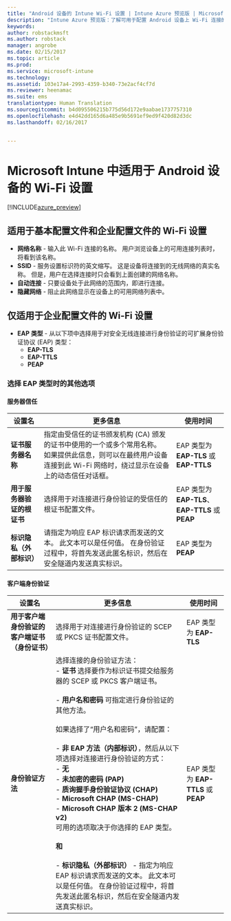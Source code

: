 ```yaml
---
title: "Android 设备的 Intune Wi-Fi 设置 | Intune Azure 预览版 | Microsoft Docs"
description: "Intune Azure 预览版：了解可用于配置 Android 设备上 Wi-Fi 连接的 Intune 设置。"
keywords: 
author: robstackmsft
ms.author: robstack
manager: angrobe
ms.date: 02/15/2017
ms.topic: article
ms.prod: 
ms.service: microsoft-intune
ms.technology: 
ms.assetid: 103e17a4-2993-4359-b340-73e2acf4cf7d
ms.reviewer: heenamac
ms.suite: ems
translationtype: Human Translation
ms.sourcegitcommit: b4d095506215b775d56d172e9aabae1737757310
ms.openlocfilehash: e4d42dd165d6a485e9b5691ef9ed9f420d82d3dc
ms.lasthandoff: 02/16/2017


---
```


# <a name="wi-fi-settings-for-android-devices-in-microsoft-intune"></a>Microsoft Intune 中适用于 Android 设备的 Wi-Fi 设置

[!INCLUDE[azure_preview](../includes/azure_preview.md)]

## <a name="wi-fi-settings-for-basic-and-enterprise-profiles"></a>适用于基本配置文件和企业配置文件的 Wi-Fi 设置

- **网络名称** - 输入此 Wi-Fi 连接的名称。 用户浏览设备上的可用连接列表时，将看到该名称。
- **SSID** - 服务设置标识符的英文缩写。 这是设备将连接到的无线网络的真实名称。 但是，用户在选择连接时只会看到上面创建的网络名称。
- **自动连接** - 只要设备处于此网络的范围内，即进行连接。
- **隐藏网络** - 阻止此网络显示在设备上的可用网络列表中。


## <a name="wi-fi-settings-for-enterprise-profiles-only"></a>仅适用于企业配置文件的 Wi-Fi 设置

- **EAP 类型** - 从以下项中选择用于对安全无线连接进行身份验证的可扩展身份验证协议 (EAP) 类型：
    - **EAP-TLS**
    - **EAP-TTLS**
    - **PEAP**

### <a name="further-options-when-you-choose-an-eap-type"></a>选择 EAP 类型时的其他选项

#### <a name="server-trust"></a>服务器信任



|设置名|更多信息|使用时间|
|-------------|---------------|-----------|
|**证书服务器名称**|指定由受信任的证书颁发机构 (CA) 颁发的证书中使用的一个或多个常用名称。 如果提供此信息，则可以在最终用户设备连接到此 Wi-Fi 网络时，绕过显示在设备上的动态信任对话框。|EAP 类型为 **EAP-TLS** 或 **EAP-TTLS**|
|**用于服务器验证的根证书**|选择用于对连接进行身份验证的受信任的根证书配置文件。 |EAP 类型为 **EAP-TLS**、**EAP-TTLS** 或 **PEAP**|
|**标识隐私（外部标识）**|请指定为响应 EAP 标识请求而发送的文本。 此文本可以是任何值。 在身份验证过程中，将首先发送此匿名标识，然后在安全隧道内发送真实标识。|EAP 类型为 **PEAP**|


#### <a name="client-authentication"></a>客户端身份验证


|设置名|更多信息|使用时间|
|----------|--------------|----------|
|**用于客户端身份验证的客户端证书（身份证书）**|选择用于对连接进行身份验证的 SCEP 或 PKCS 证书配置文件。|EAP 类型为 **EAP-TLS**|
|**身份验证方法**|选择连接的身份验证方法：<br>- **证书** 选择要作为标识证书提交给服务器的 SCEP 或 PKCS 客户端证书。<br><br>- **用户名和密码** 可指定进行身份验证的其他方法。 <br><br>如果选择了“用户名和密码”，请配置：<br><br>-  **非 EAP 方法（内部标识）**，然后从以下项选择对连接进行身份验证的方式：<br>- **无**<br>- **未加密的密码 (PAP)**<br>- **质询握手身份验证协议 (CHAP)**<br>- **Microsoft CHAP (MS-CHAP)**<br>- **Microsoft CHAP 版本 2 (MS-CHAP v2)**<br>可用的选项取决于你选择的 EAP 类型。<br><br>**和**<br><br>- **标识隐私（外部标识）** - 指定为响应 EAP 标识请求而发送的文本。 此文本可以是任何值。 在身份验证过程中，将首先发送此匿名标识，然后在安全隧道内发送真实标识。|EAP 类型为 **EAP-TTLS** 或 **PEAP**|

